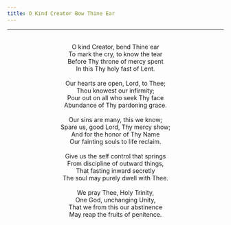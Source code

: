 ```yaml
---
title: O Kind Creator Bow Thine Ear
---
```


---
<center>
<br/>
O kind Creator, bend Thine ear<br/>
To mark the cry, to know the tear<br/>
Before Thy throne of mercy spent<br/>
In this Thy holy fast of Lent.<br/>
<br/>
Our hearts are open, Lord, to Thee;<br/>
Thou knowest our infirmity;<br/>
Pour out on all who seek Thy face<br/>
Abundance of Thy pardoning grace.<br/>
<br/>
Our sins are many, this we know;<br/>
Spare us, good Lord, Thy mercy show;<br/>
And for the honor of Thy Name<br/>
Our fainting souls to life reclaim.<br/>
<br/>
Give us the self control that springs<br/>
From discipline of outward things,<br/>
That fasting inward secretly<br/>
The soul may purely dwell with Thee.<br/>
<br/>
We pray Thee, Holy Trinity,<br/>
One God, unchanging Unity,<br/>
That we from this our abstinence<br/>
May reap the fruits of penitence.<br/>

</center>